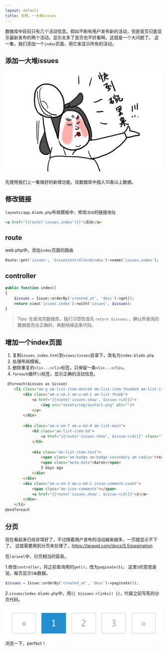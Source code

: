 ```yaml
---
layout: default
title: 天啊，一大堆issues
---
```


数据库中目前只有几个活动信息。假如不断有用户发布新的活动，但是首页只能显示最新发布的两个活动。显示太多了首页也不好看啊，这就是一个大问题了。
这一集，我们添加一个`index`页面，用它来显示所有的活动。

## 添加一大堆issues

![](media/15099692106969.jpg)


先使用我们上一集做好的新增功能，往数据库中插入10条以上数据。

## 修改链接

`layouts/app.blade.php`布局模板中，修改`活动`的链接地址

```html
<a href="{{route('issues.index')}}">活动</a>
```

## route

web.php中，添加`index`页面的路由

```php
Route::get('issues', 'IssuesController@index')->name('issues.index');
```

## controller

```php
public function index()
{
    $issues = Issue::orderBy('created_at', 'desc')->get();
    return view('issues.index')->with('issues', $issues);
}
```

> Tips: 在查询完数据库，我们习惯性首先 `return $issues;`，确认所查询的数据是完全正确的，再删除掉这条代码。

## 增加一个index页面

1. 复制`issues_index.html`到`views/issues`目录下，改名为`index.blade.php`
2. 处理布局模板。
3. 删除重复的`<li>...</li>`标签，只保留一条`<li>...</li>`。
4. `foreach`循环`li`标签，显示正确的活动信息。

```html
 @foreach($issues as $issue)
    <li class="am-g am-list-item-desced am-list-item-thumbed am-list-item-thumb-left">
        <div class="am-u-sm-2 am-u-md-1 am-list-thumb">
            <a href="{{route('issues.show', $issue->id)}}">
                <img src="assets/img/avatar1.png" alt=""/>
            </a>
        </div>

        <div class="am-u-sm-7 am-u-md-9 am-list-main">
            <h3 class="am-list-item-hd">
                <a href="{{route('issues.show', $issue->id)}}" class="">{{$issue->title}}</a>
            </h3>

            <div class="am-list-item-text">
                <span class="am-badge am-badge-secondary am-radius">read</span>
                <span class="meta-data">Aaron</span>
                3 days ago
            </div>
        </div>
        <div class="am-u-sm-3 am-u-md-2 issue-comment-count">
            <span class="am-icon-comments"></span>
            <a href="{{route('issues.show', $issue->id)}}">2</a>
        </div>
    </li>
@endforeach
```

## 分页

现在看起来已经非常好了，不过随着用户发布的活动越来越多，一页就显示不下了。
这就需要用到分页来处理了，https://laravel.com/docs/5.5/pagination

在`laravel`中，分页相当的容易。

1.修改`controller`，将之前查询用的`get()`，改为`paginate(5)`。
这里`5`的意思是说，每页显示`5条`数据。

```php
$issues = Issue::orderBy('created_at', 'desc')->paginate(5);
```

2.`issues/index.blade.php`中，用`{{ $issues->links() }}`，代替之前写死的分页代码。


![](media/15099716345098.jpg)
浏览一下，perfect！

